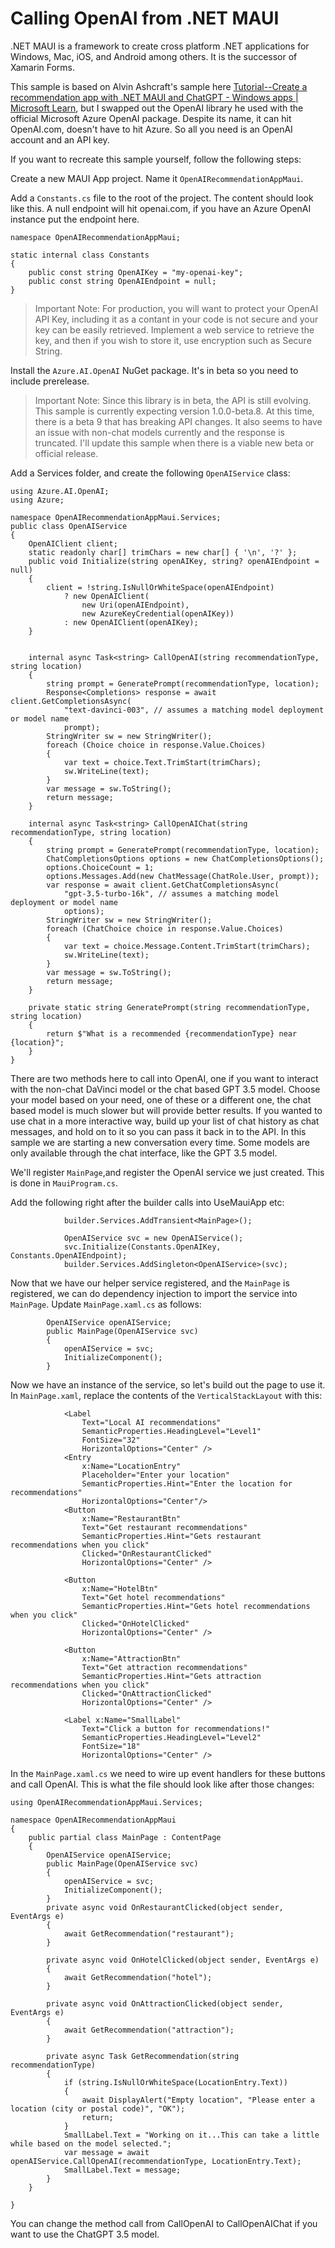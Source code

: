Calling OpenAI from .NET MAUI
=============================

.NET MAUI is a framework to create cross platform .NET applications for Windows, Mac, iOS, and Android among others. It is the successor of Xamarin Forms.

This sample is based on Alvin Ashcraft's sample here [Tutorial--Create a recommendation app with .NET MAUI and ChatGPT - Windows apps | Microsoft Learn](https://learn.microsoft.com/en-us/windows/apps/windows-dotnet-maui/tutorial-maui-ai), but I swapped out the OpenAI library he used with the official Microsoft Azure OpenAI package. Despite its name, it can hit OpenAI.com, doesn't have to hit Azure. So all you need is an OpenAI account and an API key.

If you want to recreate this sample yourself, follow the following steps:

Create a new MAUI App project. Name it `OpenAIRecommendationAppMaui`. 

Add a `Constants.cs` file to the root of the project. The content should look like this. A null endpoint will hit openai.com, if you have an Azure OpenAI instance put the endpoint here.

```
namespace OpenAIRecommendationAppMaui;

static internal class Constants
{
    public const string OpenAIKey = "my-openai-key";
    public const string OpenAIEndpoint = null;
}
```

> Important Note: For production, you will want to protect your OpenAI API Key, including it as a contant in your code is not secure and your key can be easily retrieved. Implement a web service to retrieve the key, and then if you wish to store it, use encryption such as Secure String.

Install the `Azure.AI.OpenAI` NuGet package. It's in beta so you need to include prerelease. 

> Important Note: Since this library is in beta, the API is still evolving. This sample is currently expecting version 1.0.0-beta.8. At this time, there is a beta 9 that has breaking API changes. It also seems to have an issue with non-chat models currently and the response is truncated. I'll update this sample when there is a viable new beta or official release.

Add a Services folder, and create the following `OpenAIService` class:

```
using Azure.AI.OpenAI;
using Azure;

namespace OpenAIRecommendationAppMaui.Services;
public class OpenAIService
{
    OpenAIClient client;
    static readonly char[] trimChars = new char[] { '\n', '?' };
    public void Initialize(string openAIKey, string? openAIEndpoint = null)
    {
        client = !string.IsNullOrWhiteSpace(openAIEndpoint)
            ? new OpenAIClient(
                new Uri(openAIEndpoint),
                new AzureKeyCredential(openAIKey))
            : new OpenAIClient(openAIKey);
    }

    
    internal async Task<string> CallOpenAI(string recommendationType, string location)
    {
        string prompt = GeneratePrompt(recommendationType, location);
        Response<Completions> response = await client.GetCompletionsAsync(
            "text-davinci-003", // assumes a matching model deployment or model name
            prompt);
        StringWriter sw = new StringWriter();
        foreach (Choice choice in response.Value.Choices)
        {
            var text = choice.Text.TrimStart(trimChars);
            sw.WriteLine(text);
        }
        var message = sw.ToString();
        return message;
    }

    internal async Task<string> CallOpenAIChat(string recommendationType, string location)
    {
        string prompt = GeneratePrompt(recommendationType, location);
        ChatCompletionsOptions options = new ChatCompletionsOptions();
        options.ChoiceCount = 1;
        options.Messages.Add(new ChatMessage(ChatRole.User, prompt));
        var response = await client.GetChatCompletionsAsync(
            "gpt-3.5-turbo-16k", // assumes a matching model deployment or model name
            options);
        StringWriter sw = new StringWriter();
        foreach (ChatChoice choice in response.Value.Choices)
        {
            var text = choice.Message.Content.TrimStart(trimChars);
            sw.WriteLine(text);
        }
        var message = sw.ToString();
        return message;
    }

    private static string GeneratePrompt(string recommendationType, string location)
    {
        return $"What is a recommended {recommendationType} near {location}";
    }
}
```

There are two methods here to call into OpenAI, one if you want to interact with the non-chat DaVinci model or the chat based GPT 3.5 model. Choose your model based on your need, one of these or a different one, the chat based model is much slower but will provide better results. If you wanted to use chat in a more interactive way, build up your list of chat history as chat messages, and hold on to it so you can pass it back in to the API. In this sample we are starting a new conversation every time. Some models are only available through the chat interface, like the GPT 3.5 model.

We'll register `MainPage`,and register the OpenAI service we just created. This is done in `MauiProgram.cs`.

Add the following right after the builder calls into UseMauiApp etc:

```
            builder.Services.AddTransient<MainPage>();

            OpenAIService svc = new OpenAIService();
            svc.Initialize(Constants.OpenAIKey, Constants.OpenAIEndpoint);
            builder.Services.AddSingleton<OpenAIService>(svc);
```

Now that we have our helper service registered, and the `MainPage` is registered, we can do dependency injection to import the service into `MainPage`. Update `MainPage.xaml.cs` as follows:
```
        OpenAIService openAIService;
        public MainPage(OpenAIService svc)
        {
            openAIService = svc;
            InitializeComponent();
        }
```

Now we have an instance of the service, so let's build out the page to use it. In `MainPage.xaml`, replace the contents of the `VerticalStackLayout` with this:

```
            <Label
                Text="Local AI recommendations"
                SemanticProperties.HeadingLevel="Level1"
                FontSize="32"
                HorizontalOptions="Center" />
            <Entry
                x:Name="LocationEntry"
                Placeholder="Enter your location"
                SemanticProperties.Hint="Enter the location for recommendations"
                HorizontalOptions="Center"/>
            <Button
                x:Name="RestaurantBtn"
                Text="Get restaurant recommendations"
                SemanticProperties.Hint="Gets restaurant recommendations when you click"
                Clicked="OnRestaurantClicked"
                HorizontalOptions="Center" />

            <Button
                x:Name="HotelBtn"
                Text="Get hotel recommendations"
                SemanticProperties.Hint="Gets hotel recommendations when you click"
                Clicked="OnHotelClicked"
                HorizontalOptions="Center" />

            <Button
                x:Name="AttractionBtn"
                Text="Get attraction recommendations"
                SemanticProperties.Hint="Gets attraction recommendations when you click"
                Clicked="OnAttractionClicked"
                HorizontalOptions="Center" />

            <Label x:Name="SmallLabel"
                Text="Click a button for recommendations!"
                SemanticProperties.HeadingLevel="Level2"
                FontSize="18"
                HorizontalOptions="Center" />
```

In the `MainPage.xaml.cs` we need to wire up event handlers for these buttons and call OpenAI. This is what the file should look like after those changes:

```
using OpenAIRecommendationAppMaui.Services;

namespace OpenAIRecommendationAppMaui
{
    public partial class MainPage : ContentPage
    {
        OpenAIService openAIService;
        public MainPage(OpenAIService svc)
        {
            openAIService = svc;
            InitializeComponent();
        }
        private async void OnRestaurantClicked(object sender, EventArgs e)
        {
            await GetRecommendation("restaurant");
        }

        private async void OnHotelClicked(object sender, EventArgs e)
        {
            await GetRecommendation("hotel");
        }

        private async void OnAttractionClicked(object sender, EventArgs e)
        {
            await GetRecommendation("attraction");
        }

        private async Task GetRecommendation(string recommendationType)
        {
            if (string.IsNullOrWhiteSpace(LocationEntry.Text))
            {
                await DisplayAlert("Empty location", "Please enter a location (city or postal code)", "OK");
                return;
            }
            SmallLabel.Text = "Working on it...This can take a little while based on the model selected.";
            var message = await openAIService.CallOpenAI(recommendationType, LocationEntry.Text);
            SmallLabel.Text = message;
        }
    }

}
```

You can change the method call from CallOpenAI to CallOpenAIChat if you want to use the ChatGPT 3.5 model. 
